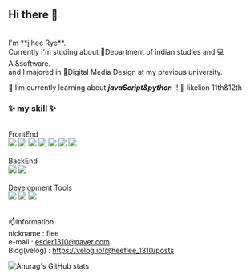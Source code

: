 ## Hi there 👋 
<br/>
I'm **jihee Rye**. 

<br/>
Currently i'm studing about 🧡Department of indian studies and 💻Ai&software.
<br/>
and I majored in 🎨Digital Media Design at my previous university.

<!--
**jiHeeFlee/jiHeeFlee** is a ✨ _special_ ✨ repository because its `README.md` (this file) appears on your GitHub profile.

Here are some ideas to get you started:

- 🔭 I’m currently working on ...
- 🌱 I’m currently learning ...
- 👯 I’m looking to collaborate on ...
- 🤔 I’m looking for help with ...
- 💬 Ask me about ...
- 📫 How to reach me: ...
- 😄 Pronouns: ...
- ⚡ Fun fact: ...
-->

🌱 I’m currently learning about  **_javaScript&python_** !!
🦁 likelion 11th&12th
### ✨ my skill ✨ 

</br>
FrontEnd
  <div>
  <img src="https://img.shields.io/badge/HTML-E34F26?style=flat&logo=html5&logoColor=white">
  
  <img src="https://img.shields.io/badge/JavaScript-F7DF1E?style=flat&logo=javascript&logoColor=white">
  
  <img src="https://img.shields.io/badge/CSS-1572B6?style=flat&logo=css3&logoColor=white">
  
  <img src="https://img.shields.io/badge/React-61DAFB?style=flat&logo=react&logoColor=white">
  
  <img src="https://img.shields.io/badge/Next.js-000?style=flat&logo=next.js&logoColor=white">
  
  <img src="https://img.shields.io/badge/TypeScript-3178C6?style=flat&logo=typescript&logoColor=white">
  
  <img src="https://img.shields.io/badge/styled-components-DB7093?style=flat&logo=styled-components&logoColor=white">
  
</div>

</br>
BackEnd
<div>
  <img src="https://img.shields.io/badge/Python-3776AB?style=flat&logo=python&logoColor=white">
  
  <img src="https://img.shields.io/badge/MySQL-4479A1?style=flat&logo=mysql&logoColor=white">
</div>

</br>
Development Tools
<div>
  <img src="https://img.shields.io/badge/GitHub-181717?style=flat&logo=github&logoColor=white">
  
  <img src="https://img.shields.io/badge/Notion-000?style=flat&logo=notion&logoColor=white">

  <img src="https://img.shields.io/badge/Figma-F24E1E?style=flat&logo=figma&logoColor=white">
</div>

</br>

📫Information
</br>
nickname : flee
</br>
e-mail : esder1310@naver.com
</br>
Blog(velog) : https://velog.io/@heeflee_1310/posts
</br>

  ![Anurag's GitHub stats](https://github-readme-stats.vercel.app/api?username=jiHeeFlee&theme=graywhite&show_icons=true)
